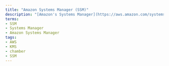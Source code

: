 ```yaml
---
title: "Amazon Systems Manager (SSM)"
description: "[Amazon's Systems Manager](https://aws.amazon.com/systems-manager/) provides a unified user interface so you can view operational data from multiple AWS services and allows you to automate operational tasks across your AWS resources such as configurations with Parameter Store. Systems Manager simplifies resource and application management, shortens the time to detect and resolve operational problems, and makes it easy to operate and manage your infrastructure securely at scale."
terms:
- SSM
- Systems Manager
- Amazon Systems Manager
tags:
- AWS
- KMS
- chamber
- SSM
---
```

